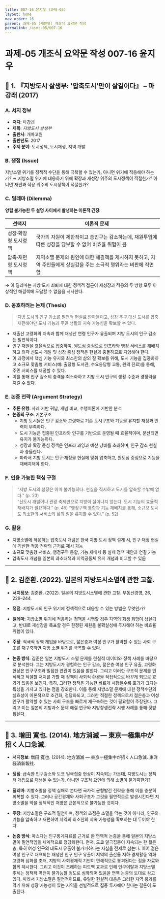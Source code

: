 ```yaml
---
title: 007-16 윤지우 (과제-05)
layout: home
nav_order: 16
parent: 과제-05 (개인별) 개조식 요약문 작성
permalink: /asmt-05/007-16
---
```


# 과제-05 개조식 요약문 작성 007-16 윤지우 

## 📘 1. 『지방도시 살생부: '압축도시'만이 살길이다』 – 마강래 (2017)

### A. 서지 정보  
- **저자**: 마강래
- **제목**: *지방도시 살생부*  
- **출판사**: 개마고원
- **출판년도**: 2017
- **주제 분야**: 도시정책, 도시재생, 지역 개발

### B. 쟁점 (Issue)  
지방소멸 위기를 정책적 수단을 통해 극복할 수 있는가, 아니면 위기에 적응해야 하는가?
→ 지방소멸 위기에 대응하기 위해 확장과 재성장 위주의 도시정책이 적절한가? 아니면 재편과 적응 위주의 도시정책이 적절한가?

### C. 딜레마 (Dilemma)  
**양립 불가능한 두 설명 사이에서 발생하는 이론적 긴장**:

| 선택지 | 이론적 문제 |
|--------|-------------|
| 성장·확장형 도시정책 | 국가의 자원이 제한적이고 총인구는 감소하는데, 재원투입에 따른 성장을 담보할 수 없어 비효율 위험이 큼 |
| 압축·재편형 도시정책 | 지역소멸 문제의 원인에 대한 해결책을 제시하지 못하고, 지역 주민들에게 상실감을 주는 소극적 행위라는 비판에 직면함  |

→ 이 딜레마는 지방 도시 쇠퇴에 대한 정책적 접근이 재성장과 적응의 두 방향 모두 이상적인 해결책에 도달할 수 없음을 시사한다.

### D. 옹호하려는 논제 (Thesis)  
> 지방 도시의 인구 감소를 필연적 현실로 받아들이고, 성장 추구 대신 도시를 압축·재편해야만 도시 기능과 주민 생활의 지속 가능성을 확보할 수 있다.

- 저출산 고령화의 지속과 함께 재생산 연령 인구가 유출되며 지방 도시의 인구 감소는 필연적이다.
- 인구·재원을 효율적으로 집중하여, 원도심 중심으로 인프라와 행정 서비스를 재배치하고 외곽 신도시 개발 및 성장 중심 정책은 현실과 충돌하므로 지양해야 한다.
- 이 과정에서 핵심 기능 유지와 최소한의 삶의 질 확보를 위해, 도시 기능을 집중화하고 소규모 맞춤형 서비스(예: 출장형 도서관, 수요응답형 교통, 원격 진료)를 통해, 주민 서비스를 제공할 수 있다.
- 이를 통해 인구 감소의 충격을 최소화하고 지방 도시 인구의 생활 수준과 경쟁력을 지킬 수 있다.

### E. 논증 전략 (Argument Strategy)  
- **추론 유형**: 사례 기반 귀납, 개념 비교, 수행이론에 기반한 분석  
- **논증의 구조**:
  기본구조
  - 지방 도시들은 인구 감소와 고령화로 기존 도시구조와 기능을 유지할 재정과 인력이 부족하다.
  - 도시 기능은 집중된 인프라와 인구를 기반으로 운영될 때 효율적이며, 분산되면 유지가 불가능하다.
  - 성장과 확장 중심 정책은 인프라 과잉과 예산 낭비를 초래하며, 인구 감소 현실과 충돌한다.
  - 따라서 지방 도시는 인구·재정을 현실에 맞춰 압축하고, 원도심 중심으로 기능을 재배치해야 한다.

### F. 인용 가능한 핵심 구절
> “지방 도시의 성장은 이미 불가능하다. 현실을 직시하고 도시를 압축할 수밖에 없다.” (p. 23)  
> “신도시 개발이나 관광 축제만으로 지방이 살아나지 않는다. 도시 기능의 효율적 재배치가 필요하다.” (p. 45)
> “행정구역 통합과 기능 재배치를 통해, 소규모 도시도 최소한의 서비스와 삶의 질을 유지할 수 있다.” (p. 52)

### G. 활용
- 지방소멸에 적응하는 압축도시 개념은 한국 지방 도시 정책 설계 시, 인구·재정 현실에 기반한 적응 전략의 근거로 제시 가능
- 소규모 맞춤형 서비스, 행정구역 통합, 기능 재배치 등 실제 정책 제안과 연결 가능
- 압축도시 개념을 일본의 과소대책과 지역공동체 유지 개념과 비교할 수 있음

---

## 📘 2. 김준환. (2022). 일본의 지방도시소멸에 관한 고찰.

- **서지정보**: 김준환. (2022). 일본의 지방도시소멸에 관한 고찰. 부동산경영, 26, 229–244.

- **쟁점**: 지방도시의 인구 위기에 정책적으로 대응할 수 있는 방법은 무엇인가?
- **딜레마**: 지방소멸 위기에 적응하는 정책을 시행할 경우 지역의 회생 희망이 상실되고, 반대로 재성장을 목표할 경우 한정된 재원을 불확실성에 투자해야 하는 비효율 위험이 있다.
- **주장**: 적극적 정책 개입을 바탕으로, 젊은층과 여성 인구가 활약할 수 있는 사회 구조를 재구축하면 지방 소멸 위기를 극복할 수 있다.
- **논증 방식**: 김준은 일본 지방도시 소멸 문제를 현실적 데이터와 정책 사례를 바탕으로 분석한다. 그는 지방도시가 경험하는 인구 감소, 젊은층·여성 인구 유출, 고령화 현상은 인구구조와 밀접한 연관이 있음을 밝힌다. 그리고 이러한 구조적 문제를 인식하고 적절할 처치를 가할 때 정책이 사회적 환경을 직접적으로 바꾸게 되므로 효과가 있음을 보인다. 특히, 그러한 정책은 가능한 빠르게 시행될수록 효과가 크다는 특성을 가지고 있다는 점을 강조한다. 이를 통해 지방소멸 문제에 대한 정책수단의 실효성이 이론적으로 조건화, 정당화되고, 그러한 적절한 정책으로서 젊은층과 여성 인구가 활약할 수 있는 사회 구조를 빠르게 재구축하는 것이 필요함이 주장된다. 그리고 이는 일본의 지방과소 문제 해결 연구와 지방창생전략 시행 사례를 통해 뒷받침된다.

---

## 📘 3. 増田 寛也. (2014). 地方消滅 ― 東京一極集中が招く人口急減.

- **서지정보**: 増田 寛也. (2014). 地方消滅 ― 東京一極集中が招く人口急減. 東洋経済新報社.

- **쟁점**: 급속한 인구감소와 도쿄 일극집중 현상이 지속되는 가운데, 지방도시는 정책적 개입으로 재생될 수 있는가, 아니면 구조적 요인에 의해 소멸이 불가피한가?
- **딜레마**: 지방소멸을 정책 실패로 본다면 국가적 균형발전 전략을 통해 이를 충분히 회복할 수 있다. 그러나 공간경제와 사회구조가 그것을 필연적으로 발생시킨다면 지방소멸을 막을 정책적인 처방은 근본적으로 불가능한 것이다.
- **주장**: 지방소멸은 구조적 필연이며, 정책의 초점은 소멸을 막는 것이 아니라, 인구와 기능을 압축하고 재편하여 지역의 최소한의 지속 가능성을 확보하는 데 두어야 한다.
- **논증 방식**: 마스다는 인구통계자료를 근거로 한 연역적 논증을 통해 일본의 지방소멸이 필연적임을 체계적으로 정당화한다. 먼저, 도쿄 일극집중이 지속되는 한 젊은층, 특히 여성 인구의 대도시 유출이 불가피하다는 사실을 전제로 삼는다. 이어 젊은 여성 인구로 대표되는 재생산 인구 인구 유출이 지역의 출산율 저하·경제활동 약화·고령화 심화를 초래, 지방의 사회경제적 기반이 연쇄적으로 붕괴된다는 점을 자료와 함께 제시한다. 그리고 이것이 초래하는 피드백 효과로 인해 인구이탈과 지방소멸 추세는 정책적 역전이 불가능할 정도로 심화되어 있음을 연역 논증의 토대로 삼고 있다. 따라서 지방소멸은 필연적이므로, 유일한 현실적 대응은 그러한 지역 붕괴를 막기 위해 성장 가능성이 있는 지역을 선별적으로 집중 투자해야 한다는 결론이 도출된다.